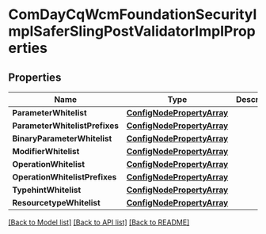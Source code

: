 # ComDayCqWcmFoundationSecurityImplSaferSlingPostValidatorImplProperties

## Properties
Name | Type | Description | Notes
------------ | ------------- | ------------- | -------------
**ParameterWhitelist** | [**ConfigNodePropertyArray**](configNodePropertyArray.md) |  | [optional] 
**ParameterWhitelistPrefixes** | [**ConfigNodePropertyArray**](configNodePropertyArray.md) |  | [optional] 
**BinaryParameterWhitelist** | [**ConfigNodePropertyArray**](configNodePropertyArray.md) |  | [optional] 
**ModifierWhitelist** | [**ConfigNodePropertyArray**](configNodePropertyArray.md) |  | [optional] 
**OperationWhitelist** | [**ConfigNodePropertyArray**](configNodePropertyArray.md) |  | [optional] 
**OperationWhitelistPrefixes** | [**ConfigNodePropertyArray**](configNodePropertyArray.md) |  | [optional] 
**TypehintWhitelist** | [**ConfigNodePropertyArray**](configNodePropertyArray.md) |  | [optional] 
**ResourcetypeWhitelist** | [**ConfigNodePropertyArray**](configNodePropertyArray.md) |  | [optional] 

[[Back to Model list]](../README.md#documentation-for-models) [[Back to API list]](../README.md#documentation-for-api-endpoints) [[Back to README]](../README.md)


